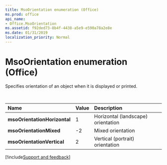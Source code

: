 ```yaml
---
title: MsoOrientation enumeration (Office)
ms.prod: office
api_name:
- Office.MsoOrientation
ms.assetid: f92ded73-8b4f-4438-a5e9-e590a78a2e8e
ms.date: 01/31/2019
localization_priority: Normal
---
```



# MsoOrientation enumeration (Office)

Specifies orientation of an object when it is displayed or printed.

<br/>

|Name|Value|Description|
|:-----|:-----|:-----|
|**msoOrientationHorizontal**|1|Horizontal (landscape) orientation |
|**msoOrientationMixed**|-2|Mixed orientation |
|**msoOrientationVertical**|2|Vertical (portrait) orientation |

[!include[Support and feedback](~/includes/feedback-boilerplate.md)]